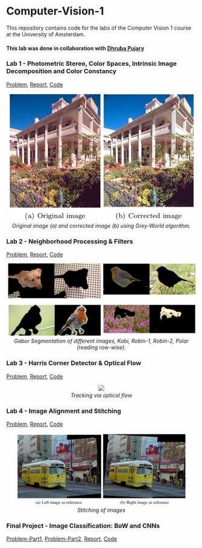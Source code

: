 # Computer-Vision-1

This repository contains code for the labs of the Computer Vision 1 course at the University of Amsterdam.

#### This lab was done in collaboration with [Dhruba Pujary](https://github.com/druv022)

### Lab 1 - Photometric Stereo, Color Spaces, Intrinsic Image Decomposition and Color Constancy

[Problem](lab1/Lab01_Instruction.pdf), [Report](lab1/photometric-stereo-color.pdf), [Code](lab1/)

<p align="center">
  <img src="fig/fig1.png" width="500" /><br />
  <i>Original image (a) and corrected image (b) using Grey-World algorithm.</i>
  <br />
 </p>
 
 ### Lab 2 - Neighborhood Processing & Filters
 
 [Problem](lab2/Lab02_Instruction.pdf), [Report](lab2/11593040_11576200.pdf), [Code](lab2/)
 
 <p align="center">
  <img src="fig/fig2.png" width="500" /><br />
  <i>Gabor Segmentation of different images, Kobi, Robin-1, Robin-2, Polar (reading row-wise). </i>
  <br />
 </p>
 
 ### Lab 3 - Harris Corner Detector & Optical Flow 
 [Problem](lab3/Lab03_Instruction.pdf), [Report](lab3/harris-corner-detector.pdf), [Code](lab3/)
 
 <p align="center">
  <img src="fig/person_toy.gif" width="350" /><br />
  <i>Tracking via optical flow </i>
</p>

### Lab 4 - Image Alignment and Stitching
[Problem](lab4/Lab04_Instruction.pdf), [Report](lab4/image-alignment-stitching.pdf), [Code](lab4/)

<p align="center">
  <img src="fig/fig3.png" width="450" /><br />
  <i> Stitching of images </i>
  <br />
 </p>
 
### Final Project - Image Classification: BoW and CNNs

[Problem-Part1](final_project/FinalProject_part_1_bow.pdf), [Problem-Part2](final_project/FinalProject_part_2_cnn.pdf), [Report](final_project/final-project-cv.pdf), [Code](final_project/)

